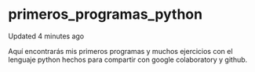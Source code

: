 # primeros_programas_python

Updated 4 minutes ago

Aquí encontrarás mis primeros programas y muchos ejercicios con el lenguaje python hechos para compartir con google colaboratory y github.
